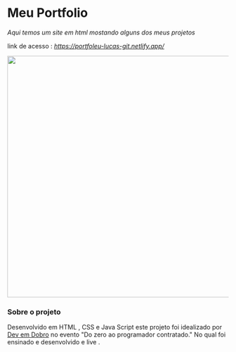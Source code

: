 # Meu Portfolio

*Aqui temos um site em html mostando alguns dos meus projetos*

link de acesso : *https://portfoleu-lucas-git.netlify.app/*

<div align="center">
<img src="https://github.com/Lucas836-hub/Meu-Portfolio/assets/70550900/0ad3df83-515d-47b4-b376-b83156692c33" height="550px" />
</div>

### Sobre o projeto
Desenvolvido em HTML , CSS e Java Script este projeto foi idealizado por <a href="https://www.instagram.com/devemdobro/">Dev em Dobro</a> no evento "Do zero ao programador contratado." No qual foi ensinado e desenvolvido e live .

